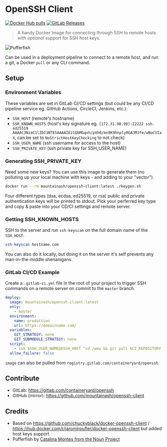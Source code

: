 # OpenSSH Client

[![Docker Hub pulls](https://badgen.net/docker/pulls/mountainash/openssh-client)](https://hub.docker.com/r/mountainash/openssh-client) [![GitLab Releases](https://badgen.net/gitlab/release/containeryard/openssh)](https://gitlab.com/containeryard/openssh/-/releases)

> A handy Docker Image for connecting through SSH to remote hosts with _optional_ support for SSH host keys.

![Pufferfish](https://gitlab.com/containeryard/openssh/-/raw/14afda69422ca6c4dc91e49cf79de24f0a65b226/avatar.png)

Can be used in a deployment pipeline to connect to a remote host, and run a git, a Docker `pull` or any CLI command.

## Setup
### Environment Variables

These variables are set in GitLab CI/CD settings (but could be any CI/CD pipeline service eg. GitHub Actions, CircleCI, Jenkins, etc.):
- `SSH_HOST` (remote's hostname)
- `SSH_KNOWN_HOSTS` (host's key signature eg. `[172.31.98.99]:22222 ssh-ed25519 AAAAC3NzaC1lZDI1NTE5AAAAIE21QbMGqxh/pXh0/mn9K9hnplyRGA3MJfe/wBoCVIaX`, can be set to `NoStrictHostKeyChecking` to not check)
- `SSH_USER_NAME` (ssh username for access to the host)
- `SSH_PRIVATE_KEY` (ssh private key for SSH_USER_NAME)

### Generating SSH_PRIVATE_KEY

Need some new keys? You can use this image to generate them (no polluting up your local machine with keys - and adding to your "vector").

```sh
docker run --rm mountainash/openssh-client:latest ./keygen.sh
```

Four different types (dsa, ecdsa, ed25519, or rsa) public and private authentication keys will be printed to stdout. Pick your perferred key type and copy & paste into your CD/CI settings and remote server.

### Getting SSH_KNOWN_HOSTS

SSH to the server and run `ssh-keyscan` on the full domain name of the `SSH_HOST`:

```sh
ssh-keyscan hostname.com
```

You can also do it locally, but doing it on the server it's self prevents any man-in-the-middle shenanigans.

### GitLab CI/CD Example

Create a `.gitlab-ci.yml` file in the root of your project to trigger SSH commands on a remote server on commit to the `master` branch.

```yml
deploy:
  image: mountainash/openssh-client:latest
  only:
    - master
  environment:
    name: production
    url: https://domainname.com/
  variables:
    GIT_STRATEGY: none
    GIT_SUBMODULE_STRATEGY: none
  script:
    - ssh $SSH_USER_NAME@$SSH_HOST "cd /www && git pull $CI_REPOSITORY_URL && exit"
  allow_failure: false
```

`image` can also be pulled from `registry.gitlab.com/containeryard/openssh`

## Contribute

- GitLab: <https://gitlab.com/containeryard/openssh>
- GitHub (mirror): <https://github.com/mountainash/openssh-client>

## Credits

- Based on <https://github.com/chuckyblack/docker-openssh-client> / <https://hub.docker.com/r/jaromirpufler/docker-openssh-client> but added host keys support
- Pufferfish by [Catalina Montes from the Noun Project](https://thenounproject.com/term/pufferfish/181192/)